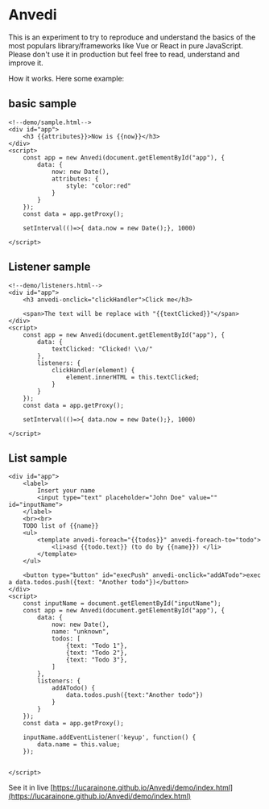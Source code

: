 # Anvedi

This is an experiment to try to reproduce and understand the basics of the most populars library/frameworks like Vue or
React in pure JavaScript. Please don't use it in production but feel free to read, understand and improve it.

How it works. Here some example:

## basic sample

```
<!--demo/sample.html-->
<div id="app">
    <h3 {{attributes}}>Now is {{now}}</h3>
</div>
<script>
    const app = new Anvedi(document.getElementById("app"), {
        data: {
            now: new Date(),
            attributes: {
                style: "color:red"
            }
        }
    });
    const data = app.getProxy();

    setInterval(()=>{ data.now = new Date();}, 1000)

</script>
```

## Listener sample

```
<!--demo/listeners.html-->
<div id="app">
    <h3 anvedi-onclick="clickHandler">Click me</h3>

    <span>The text will be replace with "{{textClicked}}"</span>
</div>
<script>
    const app = new Anvedi(document.getElementById("app"), {
        data: {
            textClicked: "Clicked! \\o/"
        },
        listeners: {
            clickHandler(element) {
                element.innerHTML = this.textClicked;
            }
        }
    });
    const data = app.getProxy();

    setInterval(()=>{ data.now = new Date();}, 1000)

</script>
```

## List sample

```
<div id="app">
    <label>
        Insert your name
        <input type="text" placeholder="John Doe" value="" id="inputName">
    </label>
    <br><br>
    TODO list of {{name}}
    <ul>
        <template anvedi-foreach="{{todos}}" anvedi-foreach-to="todo">
            <li>asd {{todo.text}} (to do by {{name}}) </li>
        </template>
    </ul>

    <button type="button" id="execPush" anvedi-onclick="addATodo">exec a data.todos.push({text: "Another todo"})</button>
</div>
<script>
    const inputName = document.getElementById("inputName");
    const app = new Anvedi(document.getElementById("app"), {
        data: {
            now: new Date(),
            name: "unknown",
            todos: [
                {text: "Todo 1"},
                {text: "Todo 2"},
                {text: "Todo 3"},
            ]
        },
        listeners: {
            addATodo() {
                data.todos.push({text:"Another todo"})
            }
        }
    });
    const data = app.getProxy();

    inputName.addEventListener('keyup', function() {
        data.name = this.value;
    });


</script>
```

See it in live [https://lucarainone.github.io/Anvedi/demo/index.html](https://lucarainone.github.io/Anvedi/demo/index.html)